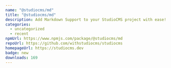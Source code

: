 ```yaml
---
name: "@studiocms/md"
title: "@studiocms/md"
description: Add Markdown Support to your StudioCMS project with ease!
categories:
  - uncategorized
  - recent
npmUrl: https://www.npmjs.com/package/@studiocms/md
repoUrl: https://github.com/withstudiocms/studiocms
homepageUrl: https://studiocms.dev
badge: new
downloads: 169
---
```

